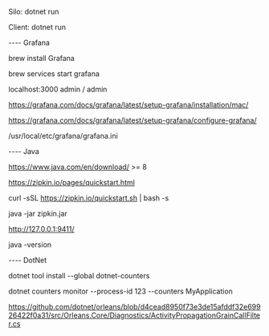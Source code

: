 Silo: dotnet run

Client: dotnet run

---- Grafana

brew install Grafana

brew services start grafana

localhost:3000 admin / admin

https://grafana.com/docs/grafana/latest/setup-grafana/installation/mac/

https://grafana.com/docs/grafana/latest/setup-grafana/configure-grafana/

/usr/local/etc/grafana/grafana.ini

---- Java

https://www.java.com/en/download/ >= 8

https://zipkin.io/pages/quickstart.html

curl -sSL https://zipkin.io/quickstart.sh | bash -s

java -jar zipkin.jar

http://127.0.0.1:9411/

java -version

---- DotNet

dotnet tool install --global dotnet-counters

dotnet counters monitor --process-id 123 --counters MyApplication

https://github.com/dotnet/orleans/blob/d4cead8950f73e3de15afddf32e69926422f0a31/src/Orleans.Core/Diagnostics/ActivityPropagationGrainCallFilter.cs